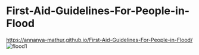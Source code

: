 # First-Aid-Guidelines-For-People-in-Flood
https://annanya-mathur.github.io/First-Aid-Guidelines-For-People-in-Flood/
![flood1](https://user-images.githubusercontent.com/68476475/116003430-8a53af00-a61b-11eb-8324-fa1c9a2b0f8c.gif)


